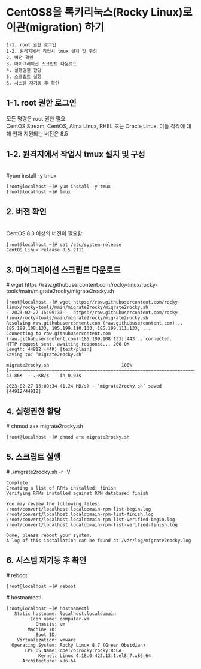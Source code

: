 CentOS8을 록키리눅스(Rocky Linux)로 이관(migration) 하기
======================================================
```
1-1. root 권한 로그인
1-2. 원격지에서 작업시 tmux 설치 및 구성
2. 버전 확인
3. 마이그레이션 스크립트 다운로드
4. 실행권한 할당
5. 스크립트 실행
6. 시스템 재기동 후 확인
```

1-1. root 권한 로그인
---------------------
모든 명령은 root 권한 필요
<br/>CentOS Stream, CentOS, Alma Linux, RHEL 또는 Oracle Linux. 이들 각각에 대해 현재 지원되는 버전은 8.5

1-2. 원격지에서 작업시 tmux 설치 및 구성
---------------------------------------

<br/>\#yum install -y tmux
```
[root@localhost ~]# yum install -y tmux
[root@localhost ~]# tmux
```

2.&nbsp;버전 확인
------------
<br/>CentOS 8.3 이상의 버전이 필요함
```
[root@localhost ~]# cat /etc/system-release
CentOS Linux release 8.5.2111
```
3.&nbsp;마이그레이션 스크립트 다운로드
----------------------------------
\# wget https://<hi1>raw.githubusercontent.<hi2>com/rocky-linux/rocky-tools/main/migrate2rocky/migrate2rocky.<hi3>sh

```
[root@localhost ~]# wget https://raw.githubusercontent.com/rocky-linux/rocky-tools/main/migrate2rocky/migrate2rocky.sh
--2023-02-27 15:09:33--  https://raw.githubusercontent.com/rocky-linux/rocky-tools/main/migrate2rocky/migrate2rocky.sh
Resolving raw.githubusercontent.com (raw.githubusercontent.com)... 185.199.108.133, 185.199.110.133, 185.199.111.133, ...
Connecting to raw.githubusercontent.com (raw.githubusercontent.com)|185.199.108.133|:443... connected.
HTTP request sent, awaiting response... 200 OK
Length: 44912 (44K) [text/plain]
Saving to: ‘migrate2rocky.sh’

migrate2rocky.sh                           100%[=======================================================================================>]  43.86K  --.-KB/s    in 0.03s

2023-02-27 15:09:34 (1.24 MB/s) - ‘migrate2rocky.sh’ saved [44912/44912]
```


4.&nbsp;실행권한 할당
---------------------

\# chmod a+x migrate2rocky.sh
```
[root@localhost ~]# chmod a+x migrate2rocky.sh
```

5.&nbsp;스크립트 실행
---------------------
  
\# ./migrate2rocky.sh -r -V

```
Complete!
Creating a list of RPMs installed: finish
Verifying RPMs installed against RPM database: finish

You may review the following files:
/root/convert/localhost.localdomain-rpm-list-begin.log
/root/convert/localhost.localdomain-rpm-list-finish.log
/root/convert/localhost.localdomain-rpm-list-verified-begin.log
/root/convert/localhost.localdomain-rpm-list-verified-finish.log

Done, please reboot your system.
A log of this installation can be found at /var/log/migrate2rocky.log
```

6.&nbsp;시스템 재기동 후 확인
---------------------
\# reboot
```
[root@localhost ~]# reboot
```
\# hostnamectl
```
[root@localhost ~]# hostnamectl
   Static hostname: localhost.localdomain
         Icon name: computer-vm
           Chassis: vm
        Machine ID: 
           Boot ID: 
    Virtualization: vmware
  Operating System: Rocky Linux 8.7 (Green Obsidian)
       CPE OS Name: cpe:/o:rocky:rocky:8:GA
            Kernel: Linux 4.18.0-425.13.1.el8_7.x86_64
      Architecture: x86-64

```
